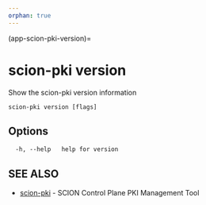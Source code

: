 ```yaml
---
orphan: true
---
```


(app-scion-pki-version)=

# scion-pki version

Show the scion-pki version information

```
scion-pki version [flags]
```
## Options

```
  -h, --help   help for version
```
## SEE ALSO

* [scion-pki](scion-pki.md)	 - SCION Control Plane PKI Management Tool

